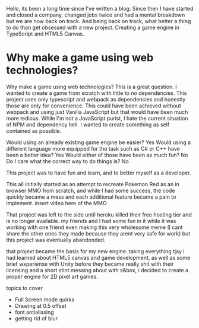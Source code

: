Hello, its been a long time since I've written a blog. Since then I have started and closed a company, changed jobs twice and had a mental breakdown but we are now back on track.
And being back on track, what better a thing to do than get obsessed with a new project. Creating a game engine in TypeScript and HTML5 Canvas.

# Why make a game using web technologies?
Why make a game using web technologies? This is a great question. I wanted to create a game from scratch with little to no dependencies. This project uses only typescript and webpack as dependencies and honestly those are only for convenience. This could have been achieved without webpack and using just Vanilla JavaScript but that would have been much more tedious. While I'm not a JavaScript purist, I hate the current situation of NPM and dependency hell. I wanted to create something as self contained as possible.

Would using an already existing game engine be easier? Yes
Would using a different language more equipped for the task such as C# or C++ have been a better idea? Yes
Would either of those have been as much fun? No
Do I care what the correct way to do things is? No

This project was to have fun and learn, and to better myself as a developer.

This all initially started as an attempt to recreate Pokemon Red as an in browser MMO from scratch, and while I had some success, the code quickly became a mess and each additional feature became a pain to implement.
insert video here of the MMO

That project was left to the side until heroku killed their free hosting tier and is no longer available.
my friends and I had some fun in it while it was working with one friend even making this very wholesome meme (I cant share the other ones they made because they arent very safe for work) but this project was eventually abandonded.

that projext became the basis for my new engine. 
taking everything tjay i had learned about HTML5 canvas and game development, as well as some brief wxperienxe with Unity before they became really shit with their licensing and a short stint mesaing about with s&box, i decided to create a proper engine for 2D pixel art games.

topics to cover
- Full Screen mode quirks
- Drawing at 0.5 offset
- font antialiasing
- getting rid of blur 
